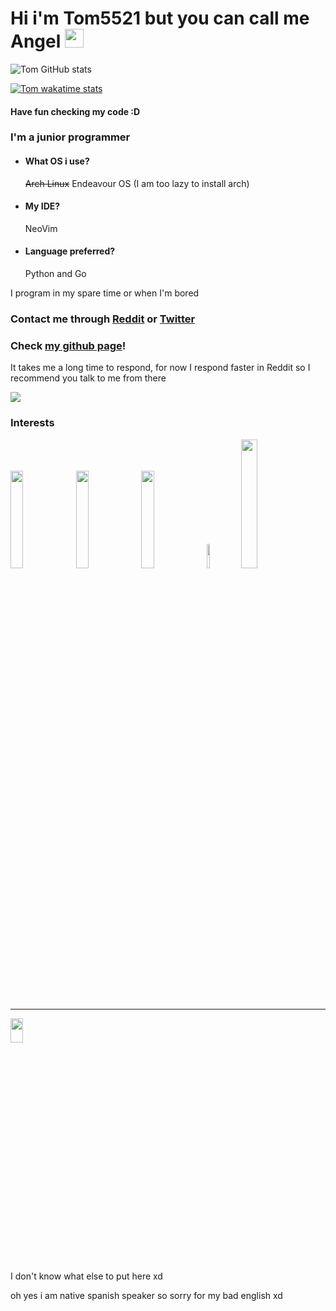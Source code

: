 # Hi i'm Tom5521 but you can call me Angel <img src="http://www.dicas-l.com.br/imagens/Neko_animated.gif" width="30" />

![Tom GitHub stats](https://github-readme-stats.vercel.app/api?username=Tom5521\&show_icons=true\&theme=dark\&include_all_commits=true\&rank_icon=github)

[![Tom wakatime stats](https://github-readme-stats.vercel.app/api/wakatime?username=@Tom5521\&theme=dark\&layout=compact)](https://github.com/anuraghazra/github-readme-stats)


#### Have fun checking my code :D

### I'm a junior programmer


- #### What OS i use?
    ~~Arch Linux~~ Endeavour OS (I am too lazy to install arch)
- #### My IDE?
    NeoVim
- #### Language preferred?
    Python and Go

I program in my spare time or when I'm bored



### Contact me through [Reddit](https://www.reddit.com/user/Angel_Alderete) or [Twitter](https://twitter.com/Angel_Tomas2008)

### Check [my github page](https://tom5521.github.io/)!

It takes me a long time to respond, for now I respond faster in Reddit so I recommend you talk to me from there 

![](https://komarev.com/ghpvc/?username=Tom5521&color=green&style=flat-square)

### Interests
<a href="https://www.python.org/"><img src="https://upload.wikimedia.org/wikipedia/commons/f/f8/Python_logo_and_wordmark.svg" height="20%" width="20%"></a>
<a href="https://go.dev/"><img src="https://upload.wikimedia.org/wikipedia/commons/0/05/Go_Logo_Blue.svg" height="20%" width="20%"></a>
<a href="https://archlinux.org/"><img src="https://i.postimg.cc/8zbXyg1X/1200px-Arch-Linux-logo-svg.png" height="20%" width="20%"></a>
<a href="https://kernel.org"><img src="https://upload.wikimedia.org/wikipedia/commons/a/af/Tux.png" height="10%" width="10%"></a>
<a href="https://www.gnu.org/software/bash/"><img src="https://upload.wikimedia.org/wikipedia/commons/thumb/8/82/Gnu-bash-logo.svg/1920px-Gnu-bash-logo.svg.png" height="23%" width="23%"></a>

---



<a href="https://www.nyan.cat/"><img src="https://www.nyan.cat/images/Collection11-20.gif" height="10%" width="20%"></a> 



I don't know what else to put here xd


oh yes i am native spanish speaker so sorry for my bad english xd

